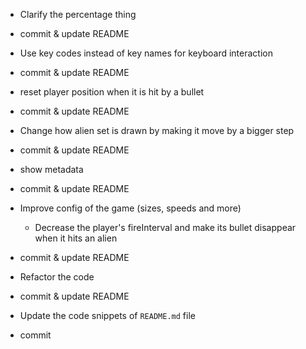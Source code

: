 - Clarify the percentage thing
- commit & update README

- Use key codes instead of key names for keyboard interaction
- commit & update README

- reset player position when it is hit by a bullet
- commit & update README

- Change how alien set is drawn by making it move by a bigger step
- commit & update README

- show metadata
- commit & update README

- Improve config of the game (sizes, speeds and more)
  - Decrease the player's fireInterval and make its bullet disappear when it hits an alien
- commit & update README

- Refactor the code
- commit & update README

- Update the code snippets of `README.md` file
- commit